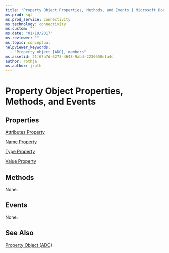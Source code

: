 ```yaml
---
title: "Property Object Properties, Methods, and Events | Microsoft Docs"
ms.prod: sql
ms.prod_service: connectivity
ms.technology: connectivity
ms.custom: ""
ms.date: "01/19/2017"
ms.reviewer: ""
ms.topic: conceptual
helpviewer_keywords: 
  - "Property object [ADO], members"
ms.assetid: 21f67a7d-6273-4648-9abd-2236650efa4c
author: rothja
ms.author: jroth
---
```

# Property Object Properties, Methods, and Events
## Properties  
 [Attributes Property](../../../ado/reference/ado-api/attributes-property-ado.md)  
  
 [Name Property](../../../ado/reference/ado-api/name-property-ado.md)  
  
 [Type Property](../../../ado/reference/ado-api/type-property-ado.md)  
  
 [Value Property](../../../ado/reference/ado-api/value-property-ado.md)  
  
## Methods  
 None.  
  
## Events  
 None.  
  
## See Also  
 [Property Object (ADO)](../../../ado/reference/ado-api/property-object-ado.md)
